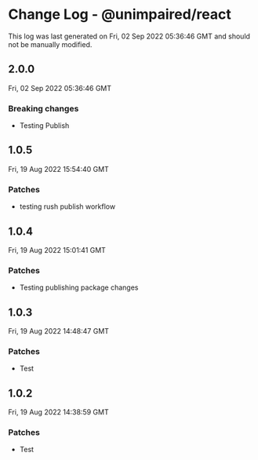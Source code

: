 # Change Log - @unimpaired/react

This log was last generated on Fri, 02 Sep 2022 05:36:46 GMT and should not be manually modified.

## 2.0.0
Fri, 02 Sep 2022 05:36:46 GMT

### Breaking changes

- Testing Publish

## 1.0.5
Fri, 19 Aug 2022 15:54:40 GMT

### Patches

- testing rush publish workflow

## 1.0.4
Fri, 19 Aug 2022 15:01:41 GMT

### Patches

- Testing publishing package changes

## 1.0.3
Fri, 19 Aug 2022 14:48:47 GMT

### Patches

- Test 

## 1.0.2
Fri, 19 Aug 2022 14:38:59 GMT

### Patches

- Test 

